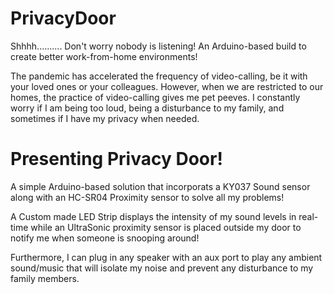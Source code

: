 # PrivacyDoor
Shhhh.......... Don't worry nobody is listening! 
An Arduino-based build to create better work-from-home environments!

The pandemic has accelerated the frequency of video-calling, be it with your loved ones or your colleagues. However, when we are restricted to our homes, the practice of video-calling gives me pet peeves. 
I constantly worry if I am being too loud, being a disturbance to my family, and sometimes if I have my privacy when needed.

# Presenting Privacy Door!

A simple Arduino-based solution that incorporats a KY037 Sound sensor along with an HC-SR04 Proximity sensor to solve all my problems!

A Custom made LED Strip displays the intensity of my sound levels in real-time while an UltraSonic proximity sensor is placed outside my door to notify me when someone is snooping around!

Furthermore, I can plug in any speaker with an aux port to play any ambient sound/music that will isolate my noise and prevent any disturbance to my family members.
